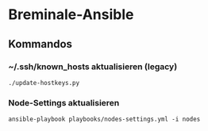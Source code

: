 Breminale-Ansible
=================

## Kommandos

### ~/.ssh/known_hosts aktualisieren (legacy)

    ./update-hostkeys.py

### Node-Settings aktualisieren

    ansible-playbook playbooks/nodes-settings.yml -i nodes
